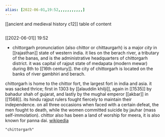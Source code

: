```yaml
---
alias: [2022-06-01,19:52,,,,,,,,,,,]
---
```

[[ancient and medieval history c12]]
table of content
```toc
```

[[2022-06-01]] 19:52
- chittorgarh  pronunciation  (also chittor or chittaurgarh) is a major *city* in [[rajasthan]] state of western india. it lies on the berach river, a tributary of the banas, and is the administrative headquarters of chittorgarh district. it was  capital of rajput state of medapata (modern mewar) during 8th to [[16th century]]. the city of chittorgarh is located on the banks of river gambhiri and berach.

chittorgarh is home to the chittor fort, the largest fort in india and asia. it was sacked thrice; first in 1303 by [[alauddin khilji]], again in [[1535]] by bahadur shah of gujarat, and lastly by the mughal emperor [[akbar]] in [[1568]]. its hindu rajput rulers fought fiercely to maintain their independence. on all three occasions when faced with a certain defeat, the men fought to death, while the women committed suicide by jauhar (mass self-immolation). chittor also has been a land of worship for meera, it is also known for panna dai.
[wikipedia](https://en.wikipedia.org/wiki/chittorgarh)
```query
"chittorgarh"
```